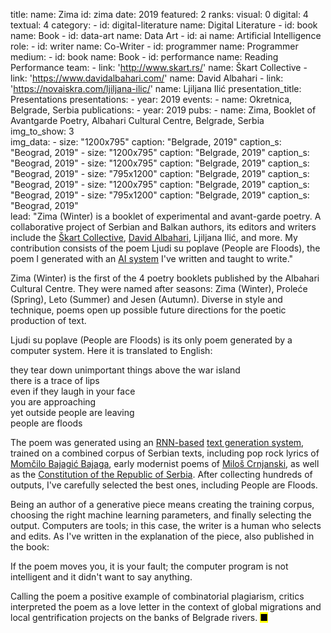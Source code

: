 title: 
    name: Zima
id: zima
date: 2019
featured: 2
ranks:
    visual: 0
    digital: 4
    textual: 4
category: 
    - id: digital-literature
      name: Digital Literature
    - id: book
      name: Book
    - id: data-art
      name: Data Art
    - id: ai
      name: Artificial Intelligence
role:
    - id: writer
      name: Co-Writer
    - id: programmer
      name: Programmer
medium:
    - id: book
      name: Book
    - id: performance
      name: Reading Performance
team:
    - link: 'http://www.skart.rs/'
      name: Škart Collective
    - link: 'https://www.davidalbahari.com/'
      name: David Albahari
    - link: 'https://novaiskra.com/ljiljana-ilic/'
      name: Ljiljana Ilić
presentation_title: Presentations
presentations:
    - year: 2019
      events:
        - name: <span class='italic-style'>Okretnica</span>, Belgrade, Serbia
publications:
    - year: 2019
      pubs:
        - name: <span class='italic-style'>Zima</span>, Booklet of Avantgarde Poetry, Albahari Cultural Centre, Belgrade, Serbia          
img_to_show: 3      
img_data:
    - size: "1200x795"
      caption: "Belgrade, 2019"
      caption_s: "Beograd, 2019"
    - size: "1200x795"
      caption: "Belgrade, 2019"
      caption_s: "Beograd, 2019"
    - size: "1200x795"
      caption: "Belgrade, 2019"
      caption_s: "Beograd, 2019"
    - size: "795x1200"
      caption: "Belgrade, 2019"
      caption_s: "Beograd, 2019"
    - size: "1200x795"
      caption: "Belgrade, 2019"
      caption_s: "Beograd, 2019"
    - size: "795x1200"
      caption: "Belgrade, 2019" 
      caption_s: "Beograd, 2019"  
lead: "<span class='italic-style'>Zima</span> (<span class='italic-style'>Winter</span>) is a booklet of experimental and avant-garde poetry. A collaborative project of Serbian and Balkan authors, its editors and writers include the <a href='http://www.skart.rs/' target='_blank'>Škart Collective</a>, <a href='https://www.davidalbahari.com/' target='_blank'>David Albahari</a>, Ljiljana Ilić, and more. My contribution consists of the poem <span class='italic-style'>Ljudi su poplave</span> (<span class='italic-style'>People are Floods</span>), the poem I generated with an <a href='/work/projects/category/ai'>AI system</a> I've written and taught to write."

<span class='italic-style'>Zima</span> (<span class='italic-style'>Winter</span>) is the first of the 4 poetry booklets published by the Albahari Cultural Centre. They were named after seasons: <span class='italic-style'>Zima</span> (<span class='italic-style'>Winter</span>), <span class='italic-style'>Proleće</span> (<span class='italic-style'>Spring</span>), <span class='italic-style'>Leto</span> (<span class='italic-style'>Summer</span>) and <span class='italic-style'>Jesen</span> (<span class='italic-style'>Autumn</span>). Diverse in style and technique, poems open up possible future directions for the poetic production of text.

<span class='italic-style'>Ljudi su poplave</span> (<span class='italic-style'>People are Floods</span>) is its only poem generated by a computer system. Here it is translated to English:

<div class='quoted-text tiny-quote-style'>
they tear down unimportant things аbove the war island<br>
there is a trace of lips<br>
even if they laugh in your face<br>
you are approaching<br>
yet outside people are leaving<br>
people are floods</div>

The poem was generated using an <a href='https://en.wikipedia.org/wiki/Recurrent_neural_network' target='_blank'>RNN-based</a> <a href='https://en.wikipedia.org/wiki/Natural-language_generation' target='_blank'>text generation system</a>, trained on a combined corpus of Serbian texts, including pop rock lyrics of <a href='https://en.wikipedia.org/wiki/Mom%C4%8Dilo_Bajagi%C4%87_Bajaga' target='_blank'>Momčilo Bajagić Bajaga</a>, early modernist poems of <a href='https://en.wikipedia.org/wiki/Milo%C5%A1_Crnjanski' target='_blank'>Miloš Crnjanski</a>, as well as the <a href='http://www.parlament.gov.rs/upload/documents/Constitution_%20of_Serbia_pdf.pdf' target='_blank'>Constitution of the Republic of Serbia</a>. After collecting hundreds of outputs, I've carefully selected the best ones, including <span class='italic-style'> People are Floods</span>.

Being an author of a generative piece means creating the training corpus, choosing the right machine learning parameters, and finally selecting the output. Computers are tools; in this case, the writer is a human who selects and edits. As I've written in the explanation of the piece, also published in the book: 

<span class='italic-style'>If the poem moves you, it is your fault; the computer program is not intelligent and it didn't want to say anything</span>.

Calling the poem a positive example of <span class='italic-style'>combinatorial plagiarism</span>, critics interpreted the poem as a love letter in the context of global migrations and local gentrification projects on the banks of Belgrade rivers. <mark>&#9632;</mark>